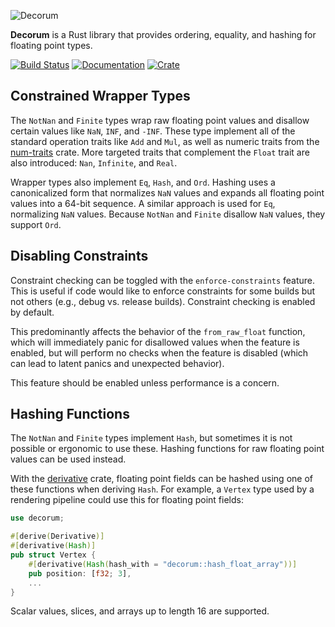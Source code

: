 ![Decorum](https://raw.githubusercontent.com/olson-sean-k/decorum/master/doc/decorum.png)

**Decorum** is a Rust library that provides ordering, equality, and hashing for
floating point types.

[![Build Status](https://travis-ci.org/olson-sean-k/decorum.svg?branch=master)](https://travis-ci.org/olson-sean-k/decorum)
[![Documentation](https://docs.rs/decorum/badge.svg)](https://docs.rs/decorum)
[![Crate](https://img.shields.io/crates/v/decorum.svg)](https://crates.io/crates/decorum)

## Constrained Wrapper Types

The `NotNan` and `Finite` types wrap raw floating point values and disallow
certain values like `NaN`, `INF`, and `-INF`. These type implement all of the
standard operation traits like `Add` and `Mul`, as well as numeric traits from
the [num-traits](https://crates.io/crate/num-traits) crate. More targeted
traits that complement the `Float` trait are also introduced: `Nan`,
`Infinite`, and `Real`.

Wrapper types also implement `Eq`, `Hash`, and `Ord`. Hashing uses a
canonicalized form that normalizes `NaN` values and expands all floating point
values into a 64-bit sequence. A similar approach is used for `Eq`, normalizing
`NaN` values. Because `NotNan` and `Finite` disallow `NaN` values, they support
`Ord`.

## Disabling Constraints

Constraint checking can be toggled with the `enforce-constraints` feature. This
is useful if code would like to enforce constraints for some builds but not
others (e.g., debug vs. release builds). Constraint checking is enabled by
default.

This predominantly affects the behavior of the `from_raw_float` function, which
will immediately panic for disallowed values when the feature is enabled, but
will perform no checks when the feature is disabled (which can lead to latent
panics and unexpected behavior).

This feature should be enabled unless performance is a concern.

## Hashing Functions

The `NotNan` and `Finite` types implement `Hash`, but sometimes it is not
possible or ergonomic to use these. Hashing functions for raw floating point
values can be used instead.

With the [derivative](https://crates.io/crates/derivative) crate, floating
point fields can be hashed using one of these functions when deriving `Hash`.
For example, a `Vertex` type used by a rendering pipeline could use this for
floating point fields:

```rust
use decorum;

#[derive(Derivative)]
#[derivative(Hash)]
pub struct Vertex {
    #[derivative(Hash(hash_with = "decorum::hash_float_array"))]
    pub position: [f32; 3],
    ...
}
```

Scalar values, slices, and arrays up to length 16 are supported.
